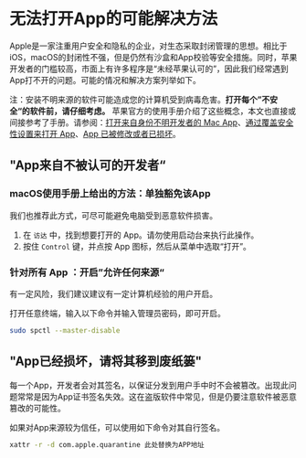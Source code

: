 # 无法打开App的可能解决方法

Apple是一家注重用户安全和隐私的企业，对生态采取封闭管理的思想。相比于iOS，macOS的封闭性不强，但是仍然有沙盒和App校验等安全措施。同时，苹果开发者的门槛较高，市面上有许多程序是“未经苹果认可的”，因此我们经常遇到App打不开的问题。可能的情况和解决方案列举如下。

注：安装不明来源的软件可能造成您的计算机受到病毒危害。**打开每个”不安全“的软件前，请仔细考虑。** 苹果官方的使用手册介绍了这些概念，本文也直接或间接参考了手册。请参阅：[打开来自身份不明开发者的 Mac App](https://support.apple.com/zh-cn/guide/mac-help/mh40616/mac)、[通过覆盖安全性设置来打开 App](https://support.apple.com/zh-cn/guide/mac-help/mh40617/mac)、[App 已被修改或者已损坏](https://support.apple.com/zh-cn/guide/mac-help/mh40619/mac)。

## "App来自不被认可的开发者“

### macOS使用手册上给出的方法：单独豁免该App

我们也推荐此方式，可尽可能避免电脑受到恶意软件损害。

1. 在 `访达` 中，找到想要打开的 App。请勿使用启动台来执行此操作。
2. 按住 `Control` 键，并点按 App 图标，然后从菜单中选取“打开”。

### 针对所有 App ：开启”允许任何来源“

有一定风险，我们建议建议有一定计算机经验的用户开启。

打开任意终端，输入以下命令并输入管理员密码，即可开启。

```bash
sudo spctl --master-disable
```

## "App已经损坏，请将其移到废纸篓"

每一个App，开发者会对其签名，以保证分发到用户手中时不会被篡改。出现此问题常常是因为App证书签名失效。这在盗版软件中常见，但是仍要注意软件被恶意篡改的可能性。

如果对App来源较为信任，可以使用如下命令对其自行签名。

```bash
xattr -r -d com.apple.quarantine 此处替换为APP地址
```
